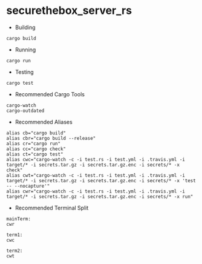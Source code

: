 # securethebox_server_rs
- Building
```
cargo build
```
- Running
```
cargo run
```
- Testing
```
cargo test
```

- Recommended Cargo Tools
```
cargo-watch
cargo-outdated
```

- Recommended Aliases
```
alias cb="cargo build"
alias cbr="cargo build --release"
alias cr="cargo run"
alias cc="cargo check"
alias ct="cargo test"
alias cwc="cargo-watch -c -i test.rs -i test.yml -i .travis.yml -i target/* -i secrets.tar.gz -i secrets.tar.gz.enc -i secrets/* -x check"
alias cwt="cargo-watch -c -i test.rs -i test.yml -i .travis.yml -i target/* -i secrets.tar.gz -i secrets.tar.gz.enc -i secrets/* -x 'test -- --nocapture'"
alias cwr="cargo-watch -c -i test.rs -i test.yml -i .travis.yml -i target/* -i secrets.tar.gz -i secrets.tar.gz.enc -i secrets/* -x run"
```

- Recommended Terminal Split
```
mainTerm:
cwr

term1:
cwc

term2:
cwt
```